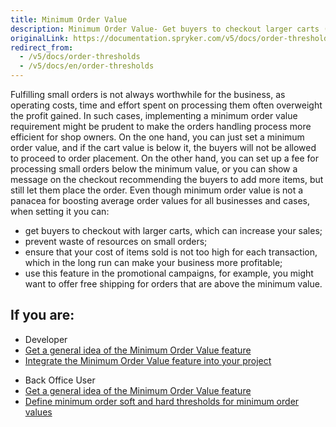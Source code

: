 ```yaml
---
title: Minimum Order Value
description: Minimum Order Value- Get buyers to checkout larger carts (can help to increase your sales), ensure that the cost of items is not too high for a transaction.
originalLink: https://documentation.spryker.com/v5/docs/order-thresholds
redirect_from:
  - /v5/docs/order-thresholds
  - /v5/docs/en/order-thresholds
---
```


Fulfilling small orders is not always worthwhile for the business, as operating costs, time and effort spent on processing them often overweight the profit gained. In such cases, implementing a minimum order value requirement might be prudent to make the orders handling process more efficient for shop owners. On the one hand, you can just set a minimum order value, and if the cart value is below it, the buyers will not be allowed to proceed to order placement. On the other hand, you can set up a fee for processing small orders below the minimum value, or you can show a message on the checkout recommending the buyers to add more items, but still let them place the order. Even though minimum order value is not a panacea for boosting average order values for all businesses and cases, when setting it you can:

* get buyers to checkout with larger carts, which can increase your sales;
* prevent waste of resources on small orders;
* ensure that your cost of items sold is not too high for each transaction, which in the long run can make your business more profitable;
* use this feature in the promotional campaigns, for example, you might want to offer free shipping for orders that are above the minimum value.

## If you are:

<div class="mr-container">
    <div class="mr-list-container">
        <!-- col1 -->
        <div class="mr-col">
            <ul class="mr-list mr-list-green">
                <li class="mr-title">Developer</li>
                <li><a href="https://documentation.spryker.com/v5/docs/en/order-thresholds-feature-overview" class="mr-link">Get a general idea of the Minimum Order Value feature</a></li>
                <!---<li><a href="https://documentation.spryker.com/docs/en/ht-import-minimum-order-value-data-201903" class="mr-link">Import minimum order value data</a></li>-->
<!--- <li><a href="https://documentation.spryker.com/v5/docs/en/ht-import-minimum-order-value-data-201903#importing-minimum-order-value-data-for-merchant-relations" class="mr-link">Import minimum order value data for merchant relations</a></li>-->
                <li><a href="https://documentation.spryker.com/v5/docs/en/minimum-order-value-feature-integration" class="mr-link">Integrate the Minimum Order Value feature into your project</a></li>
            </ul>
        </div>
        <!-- col2 -->
        <div class="mr-col">
            <ul class="mr-list mr-list-blue">
                <li class="mr-title"> Back Office User</li>
                <li><a href="https://documentation.spryker.com/v5/docs/en/order-thresholds-feature-overview" class="mr-link">Get a general idea of the Minimum Order Value feature</a></li>
                <li><a href="https://documentation.spryker.com/v5/docs/en/managing-global-threshold" class="mr-link">Define minimum order soft and hard thresholds for minimum order values</a></li>
            </ul>
        </div>
    </div>
</div>
